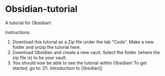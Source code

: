 # Obsidian-tutorial
A tutorial for Obsidian!

Instructions:
1. Download this tutorial as a Zip file under the tab "Code". Make a new folder and unzip the tutorial here.
2. Download Obsidian and create a new vault. Select the folder (where the zip file is) to be your vault.
3. You should now be able to see the tutorial within Obsidian! To get started, go to: [[1. Introduction to Obsidian]]

